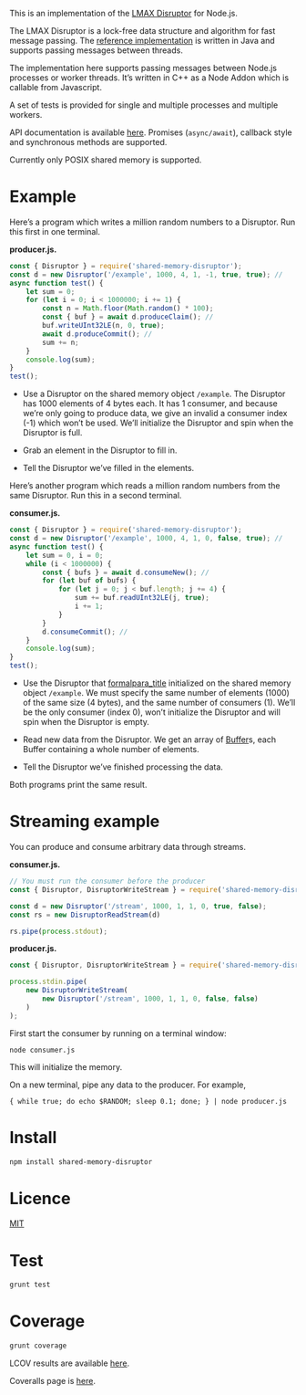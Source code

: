 This is an implementation of the [LMAX
Disruptor](https://lmax-exchange.github.io/disruptor/) for Node.js.

The LMAX Disruptor is a lock-free data structure and algorithm for fast
message passing. The [reference
implementation](https://github.com/LMAX-Exchange/disruptor) is written
in Java and supports passing messages between threads.

The implementation here supports passing messages between Node.js
processes or worker threads. It’s written in C++ as a Node Addon which
is callable from Javascript.

A set of tests is provided for single and multiple processes and
multiple workers.

API documentation is available
[here](http://rawgit.davedoesdev.com/davedoesdev/shared-memory-disruptor/master/docs/index.html).
Promises (`async/await`), callback style and synchronous methods are
supported.

Currently only POSIX shared memory is supported.

# Example

Here’s a program which writes a million random numbers to a Disruptor.
Run this first in one terminal.

**producer.js.**

``` javascript
const { Disruptor } = require('shared-memory-disruptor');
const d = new Disruptor('/example', 1000, 4, 1, -1, true, true); // 
async function test() {
    let sum = 0;
    for (let i = 0; i < 1000000; i += 1) {
        const n = Math.floor(Math.random() * 100);
        const { buf } = await d.produceClaim(); // 
        buf.writeUInt32LE(n, 0, true);
        await d.produceCommit(); // 
        sum += n;
    }
    console.log(sum);
}
test();
```

  - Use a Disruptor on the shared memory object `/example`. The
    Disruptor has 1000 elements of 4 bytes each. It has 1 consumer, and
    because we’re only going to produce data, we give an invalid a
    consumer index (-1) which won’t be used. We’ll initialize the
    Disruptor and spin when the Disruptor is full.

  - Grab an element in the Disruptor to fill in.

  - Tell the Disruptor we’ve filled in the elements.

Here’s another program which reads a million random numbers from the
same Disruptor. Run this in a second terminal.

**consumer.js.**

``` javascript
const { Disruptor } = require('shared-memory-disruptor');
const d = new Disruptor('/example', 1000, 4, 1, 0, false, true); // 
async function test() {
    let sum = 0, i = 0;
    while (i < 1000000) {
        const { bufs } = await d.consumeNew(); // 
        for (let buf of bufs) {
            for (let j = 0; j < buf.length; j += 4) {
                sum += buf.readUInt32LE(j, true);
                i += 1;
            }
        }
        d.consumeCommit(); // 
    }
    console.log(sum);
}
test();
```

  - Use the Disruptor that [formalpara\_title](#producer) initialized on
    the shared memory object `/example`. We must specify the same number
    of elements (1000) of the same size (4 bytes), and the same number
    of consumers (1). We’ll be the only consumer (index 0), won’t
    initialize the Disruptor and will spin when the Disruptor is empty.

  - Read new data from the Disruptor. We get an array of
    [Buffer](https://nodejs.org/dist/latest-v8.x/docs/api/buffer.html)s,
    each Buffer containing a whole number of elements.

  - Tell the Disruptor we’ve finished processing the data.

Both programs print the same result.

# Streaming example

You can produce and consume arbitrary data through streams.

**consumer.js.**

``` javascript
// You must run the consumer before the producer
const { Disruptor, DisruptorWriteStream } = require('shared-memory-disruptor');

const d = new Disruptor('/stream', 1000, 1, 1, 0, true, false);
const rs = new DisruptorReadStream(d)

rs.pipe(process.stdout);
```

**producer.js.**

``` javascript
const { Disruptor, DisruptorWriteStream } = require('shared-memory-disruptor');

process.stdin.pipe(
    new DisruptorWriteStream(
        new Disruptor('/stream', 1000, 1, 1, 0, false, false)
    )
);
```

First start the consumer by running on a terminal window:

    node consumer.js

This will initialize the memory.

On a new terminal, pipe any data to the producer. For example,

    { while true; do echo $RANDOM; sleep 0.1; done; } | node producer.js

# Install

``` bash
npm install shared-memory-disruptor
```

# Licence

[MIT](LICENCE)

# Test

``` bash
grunt test
```

# Coverage

``` bash
grunt coverage
```

LCOV results are available
[here](http://rawgit.davedoesdev.com/davedoesdev/shared-memory-disruptor/master/coverage/lcov-report/index.html).

Coveralls page is
[here](https://coveralls.io/r/davedoesdev/shared-memory-disruptor).
